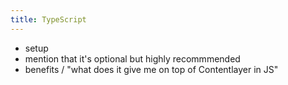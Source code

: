 ```yaml
---
title: TypeScript
---
```


- setup
- mention that it's optional but highly recommmended
- benefits / "what does it give me on top of Contentlayer in JS"
